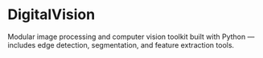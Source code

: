 # DigitalVision

Modular image processing and computer vision toolkit built with Python — includes edge detection, segmentation, and feature extraction tools.
